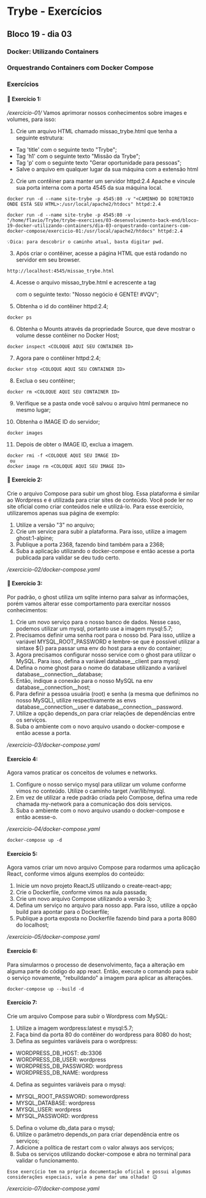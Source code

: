 # Trybe - Exercícios
## Bloco 19 - dia 03
### Docker: Utilizando Containers
### Orquestrando Containers com Docker Compose

### Exercícios

#### 🚀 Exercício 1:
_/exercicio-01/_
Vamos aprimorar nossos conhecimentos sobre images e volumes, para isso:

1. Crie um arquivo HTML chamado missao_trybe.html que tenha a seguinte estrutura:
  - Tag 'title' com o seguinte texto "Trybe";
  - Tag 'h1' com o seguinte texto "Missão da Trybe";
  - Tag 'p' com o seguinte texto "Gerar oportunidade para pessoas";
  - Salve o arquivo em qualquer lugar da sua máquina com a extensão html

2. Crie um contêiner para manter um servidor httpd:2.4 Apache e vincule sua porta interna com a porta 4545 da sua máquina local.
```
docker run -d --name site-trybe -p 4545:80 -v "<CAMINHO DO DIRETÓRIO ONDE ESTÁ SEU HTML>:/usr/local/apache2/htdocs" httpd:2.4

docker run -d --name site-trybe -p 4545:80 -v "/home/flavio/Trybe/trybe-exercises/03-desenvolvimento-back-end/bloco-19-docker-utilizando-containers/dia-03-orquestrando-containers-com-docker-compose/exercicio-01:/usr/local/apache2/htdocs" httpd:2.4

💡Dica: para descobrir o caminho atual, basta digitar pwd.
```

3. Após criar o contêiner, acesse a página HTML que está rodando no servidor em seu browser.
```
http://localhost:4545/missao_trybe.html
```

4. Acesse o arquivo missao_trybe.html e acrescente a tag <p> com o seguinte texto: "Nosso negócio é GENTE! #VQV";

5. Obtenha o id do contêiner httpd:2.4;
```
docker ps
```

6. Obtenha o Mounts através da propriedade Source, que deve mostrar o volume desse contêiner no Docker Host;
```
docker inspect <COLOQUE AQUI SEU CONTAINER ID>
```

7. Agora pare o contêiner httpd:2.4;
```
docker stop <COLOQUE AQUI SEU CONTAINER ID>
```

8. Exclua o seu contêiner;
```
docker rm <COLOQUE AQUI SEU CONTAINER ID>
```

9. Verifique se a pasta onde você salvou o arquivo html permanece no mesmo lugar;

10. Obtenha o IMAGE ID do servidor;
```
docker images
```

11. Depois de obter o IMAGE ID, exclua a imagem.
```
docker rmi -f <COLOQUE AQUI SEU IMAGE ID>
 ou
docker image rm <COLOQUE AQUI SEU IMAGE ID>
```

#### 🚀 Exercício 2:
Crie o arquivo Compose para subir um ghost blog. Essa plataforma é similar ao Wordpress e é utilizada para criar sites de conteúdo. Você pode ler no site oficial como criar conteúdos nele e utilizá-lo. Para esse exercício, utilizaremos apenas sua página de exemplo:

1. Utilize a versão "3" no arquivo;
2. Crie um service para subir a plataforma. Para isso, utilize a imagem ghost:1-alpine;
3. Publique a porta 2368, fazendo bind também para a 2368;
4. Suba a aplicação utilizando o docker-compose e então acesse a porta publicada para validar se deu tudo certo.

_/exercicio-02/docker-compose.yaml_

#### 🚀 Exercício 3:
Por padrão, o ghost utiliza um sqlite interno para salvar as informações, porém vamos alterar esse comportamento para exercitar nossos conhecimentos:

1. Crie um novo serviço para o nosso banco de dados. Nesse caso, podemos utilizar um mysql, portanto use a imagem mysql:5.7;
2. Precisamos definir uma senha root para o nosso bd. Para isso, utilize a variável MYSQL_ROOT_PASSWORD e lembre-se que é possível utilizar a sintaxe ${} para passar uma env do host para a env do container;
3. Agora precisamos configurar nosso service com o ghost para utilizar o MySQL. Para isso, defina a variável database__client para mysql;
4. Defina o nome ghost para o nome do database utilizando a variável database__connection__database;
5. Então, indique a conexão para o nosso MySQL na env database__connection__host;
6. Para definir a pessoa usuária (root) e senha (a mesma que definimos no nosso MySQL), utilize respectivamente as envs database__connection__user e database__connection__password.
7. Utilize a opção depends_on para criar relações de dependências entre os serviços.
8. Suba o ambiente com o novo arquivo usando o docker-compose e então acesse a porta.

_/exercicio-03/docker-compose.yaml_

#### Exercício 4:
Agora vamos praticar os conceitos de volumes e networks.

1. Configure o nosso serviço mysql para utilizar um volume conforme vimos no conteúdo. Utilize o caminho target /var/lib/mysql.
2. Em vez de utilizar a rede padrão criada pelo Compose, defina uma rede chamada my-network para a comunicação dos dois serviços.
3. Suba o ambiente com o novo arquivo usando o docker-compose e então acesse-o.

_/exercicio-04/docker-compose.yaml_
```
docker-compose up -d
```

#### Exercício 5:
Agora vamos criar um novo arquivo Compose para rodarmos uma aplicação React, conforme vimos alguns exemplos do conteúdo:

1. Inicie um novo projeto ReactJS utilizando o create-react-app;
2. Crie o Dockerfile, conforme vimos na aula passada;
3. Crie um novo arquivo Compose utilizando a versão 3;
4. Defina um serviço no arquivo para nosso app. Para isso, utilize a opção build para apontar para o Dockerfile;
5. Publique a porta exposta no Dockerfile fazendo bind para a porta 8080 do localhost;

_/exercicio-05/docker-compose.yaml_

#### Exercício 6:
Para simularmos o processo de desenvolvimento, faça a alteração em alguma parte do código do app react. Então, execute o comando para subir o serviço novamente, "rebuildando" a imagem para aplicar as alterações.

```
docker-compose up --build -d
```

#### Exercício 7:
Crie um arquivo Compose para subir o Wordpress com MySQL:

1. Utilize a imagem wordpress:latest e mysql:5.7;
2. Faça bind da porta 80 do contêiner do wordpress para 8080 do host;
3. Defina as seguintes variáveis para o wordpress:
  - WORDPRESS_DB_HOST: db:3306
  - WORDPRESS_DB_USER: wordpress
  - WORDPRESS_DB_PASSWORD: wordpress
  - WORDPRESS_DB_NAME: wordpress
4. Defina as seguintes variáveis para o mysql:
  - MYSQL_ROOT_PASSWORD: somewordpress
  - MYSQL_DATABASE: wordpress
  - MYSQL_USER: wordpress
  - MYSQL_PASSWORD: wordpress
5. Defina o volume db_data para o mysql;
6. Utilize o parâmetro depends_on para criar dependência entre os serviços;
7. Adicione a política de restart com o valor always aos serviços;
8. Suba os serviços utilizando docker-compose e abra no terminal para validar o funcionamento.

```
Esse exercício tem na própria documentação oficial e possui algumas considerações especiais, vale a pena dar uma olhada! 😉
```

_/exercicio-07/docker-compose.yaml_
